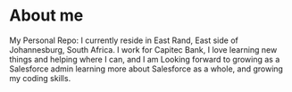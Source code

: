# About me
My Personal Repo:
I currently reside in East Rand, East side of Johannesburg, South Africa. I work for Capitec Bank, I love learning new things and helping where I can, and I am Looking forward to growing as a Salesforce admin learning more about Salesforce as a whole, and growing my coding skills.
